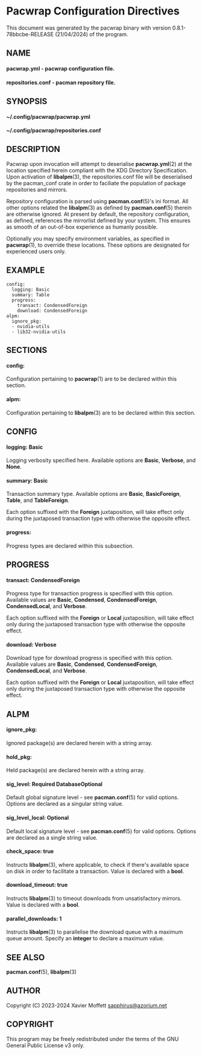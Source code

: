 # Pacwrap Configuration Directives

This document was generated by the pacwrap binary with version 0.8.1-78bbcbe-RELEASE (21/04/2024) of the program.

## NAME
#### **pacwrap.yml** - pacwrap configuration file.
#### **repositories.conf** - pacman repository file.

## SYNOPSIS
#### **~/.config/pacwrap/pacwrap.yml**
#### **~/.config/pacwrap/repositories.conf**

## DESCRIPTION
Pacwrap upon invocation will attempt to deserialise **pacwrap.yml**(2) at the location specified herein
compliant with the XDG Directory Specification. Upon activation of **libalpm**(3), the repositories.conf
file will be deserialised by the pacman_conf crate in order to faciliate the population of package
repositories and mirrors.

Repository configuration is parsed using **pacman.conf**(5)'s ini format. All other options related the
**libalpm**(3) as defined by **pacman.conf**(5) therein are otherwise ignored. At present by default, 
the repository configuration, as defined, references the mirrorlist defined by your system. 
This ensures as smooth of an out-of-box experience as humanly possible.

Optionally you may specify environment variables, as specified in **pacwrap**(1), to override
these locations. These options are designated for experienced users only.

## EXAMPLE
```
config:
  logging: Basic
  summary: Table
  progress:
    transact: CondensedForeign
    download: CondensedForeign
alpm:
  ignore_pkg:
  - nvidia-utils
  - lib32-nvidia-utils
```

## SECTIONS
#### **config:**
Configuration pertaining to **pacwrap**(1) are to be declared within this section.

#### **alpm:**
Configuration pertaining to **libalpm**(3) are to be declared within this section.

## CONFIG
#### **logging**: Basic
Logging verbosity specified here. Available options are **Basic**, **Verbose**, and **None**.

#### **summary**: Basic
Transaction summary type. Available options are **Basic**, **BasicForeign**, **Table**, and **TableForeign**. 

Each option suffixed with the **Foreign** juxtaposition, will take effect only during the
juxtaposed transaction type with otherwise the opposite effect.

#### **progress:**
Progress types are declared within this subsection.

## PROGRESS
#### **transact**: CondensedForeign
Progress type for transaction progress is specified with this option. Available values are 
**Basic**, **Condensed**, **CondensedForeign**, **CondensedLocal**, and **Verbose**.

Each option suffixed with the **Foreign** or **Local** juxtaposition, will take effect only during 
the juxtaposed transaction type with otherwise the opposite effect.

#### **download**: Verbose
Download type for download progress is specified with this option. Available values are 
**Basic**, **Condensed**, **CondensedForeign**, **CondensedLocal**, and **Verbose**.

Each option suffixed with the **Foreign** or **Local** juxtaposition, will take effect only during 
the juxtaposed transaction type with otherwise the opposite effect.

## ALPM
#### **ignore_pkg:**
Ignored package(s) are declared herein with a string array.

#### **hold_pkg:**
Held package(s) are declared herein with a string array.

#### **sig_level**: Required DatabaseOptional
Default global signature level - see **pacman.conf**(5) for valid options. Options are declared
as a singular string value.

#### **sig_level_local**: Optional
Default local signature level - see **pacman.conf**(5) for valid options. Options are declared
as a single string value.

#### **check_space**: true
Instructs **libalpm**(3), where applicable, to check if there's available space on disk in order 
to facilitate a transaction. Value is declared with a **bool**.

#### **download_timeout**: true
Instructs **libalpm**(3) to timeout downloads from unsatisfactory mirrors. Value is declared with 
a **bool**.

#### **parallel_downloads**: 1
Instructs **libalpm**(3) to parallelise the download queue with a maximum queue amount. Specify an 
**integer** to declare a maximum value.

## SEE ALSO
**pacman.conf**(5), **libalpm**(3)

## AUTHOR
Copyright (C) 2023-2024 Xavier Moffett <sapphirus@azorium.net>

## COPYRIGHT
This program may be freely redistributed under the terms of the GNU General Public License v3 only.

